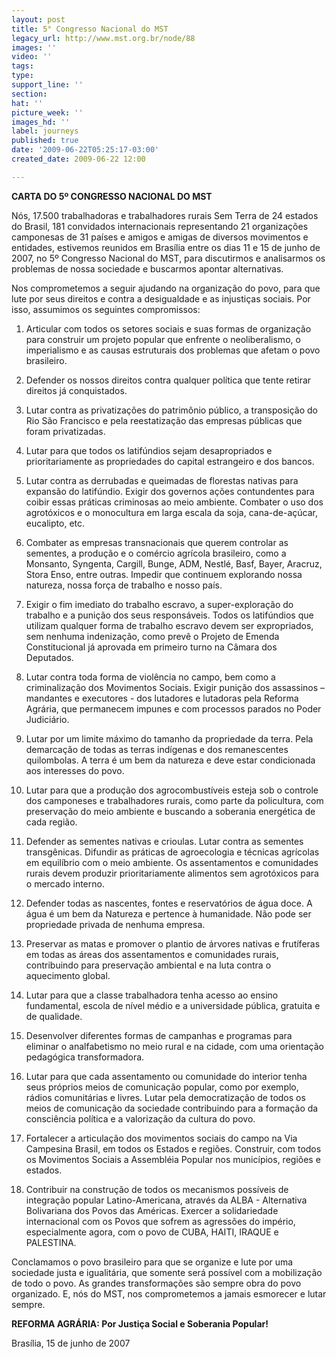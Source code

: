 ```yaml
---
layout: post
title: 5° Congresso Nacional do MST
legacy_url: http://www.mst.org.br/node/88
images: ''
video: ''
tags:
type:
support_line: ''
section:
hat: ''
picture_week: ''
images_hd: ''
label: journeys
published: true
date: '2009-06-22T05:25:17-03:00'
created_date: 2009-06-22 12:00

---
```

<b>CARTA DO 5º CONGRESSO NACIONAL DO MST</b>

Nós, 17.500 trabalhadoras e trabalhadores rurais Sem Terra de 24 estados do Brasil, 181 convidados internacionais representando 21 organizações camponesas de 31 países e amigos e amigas de diversos movimentos e entidades, estivemos reunidos em Brasília entre os dias 11 e 15 de junho de 2007, no 5º Congresso Nacional do MST, para discutirmos e analisarmos os problemas de nossa sociedade e buscarmos apontar alternativas.

Nos comprometemos a seguir ajudando na organização do povo, para que lute por seus direitos e contra a desigualdade e as injustiças sociais. Por isso, assumimos os seguintes compromissos:

1. Articular com todos os setores sociais e suas formas de organização para construir um projeto popular que enfrente o neoliberalismo, o imperialismo e as causas estruturais dos problemas que afetam o povo brasileiro.

2. Defender os nossos direitos contra qualquer política que tente retirar direitos já conquistados.

3. Lutar contra as privatizações do patrimônio público, a transposição do Rio São Francisco e pela reestatização das empresas públicas que foram privatizadas.

4. Lutar para que todos os latifúndios sejam desapropriados e prioritariamente as propriedades do capital estrangeiro e dos bancos.

5. Lutar contra as derrubadas e queimadas de florestas nativas para expansão do latifúndio. Exigir dos governos ações contundentes para coibir essas práticas criminosas ao meio ambiente. Combater o uso dos agrotóxicos e o monocultura em larga escala da soja, cana-de-açúcar, eucalipto, etc.

6. Combater as empresas transnacionais que querem controlar as sementes, a produção e o comércio agrícola brasileiro, como a Monsanto, Syngenta, Cargill, Bunge, ADM, Nestlé, Basf, Bayer, Aracruz, Stora Enso, entre outras. Impedir que continuem explorando nossa natureza, nossa força de trabalho e nosso país.

7. Exigir o fim imediato do trabalho escravo, a super-exploração do trabalho e a punição dos seus responsáveis. Todos os latifúndios que utilizam qualquer forma de trabalho escravo devem ser expropriados, sem nenhuma indenização, como prevê o Projeto de Emenda Constitucional já aprovada em primeiro turno na Câmara dos Deputados.

8. Lutar contra toda forma de violência no campo, bem como a criminalização dos Movimentos Sociais. Exigir punição dos assassinos – mandantes e executores - dos lutadores e lutadoras pela Reforma Agrária, que permanecem impunes e com processos parados no Poder Judiciário.

9. Lutar por um limite máximo do tamanho da propriedade da terra. Pela demarcação de todas as terras indígenas e dos remanescentes quilombolas. A terra é um bem da natureza e deve estar condicionada aos interesses do povo.

10. Lutar para que a produção dos agrocombustíveis esteja sob o controle dos camponeses e trabalhadores rurais, como parte da policultura, com preservação do meio ambiente e buscando a soberania energética de cada região.

11. Defender as sementes nativas e crioulas. Lutar contra as sementes transgênicas. Difundir as práticas de agroecologia e técnicas agrícolas em equilíbrio com o meio ambiente. Os assentamentos e comunidades rurais devem produzir prioritariamente alimentos sem agrotóxicos para o mercado interno.

12. Defender todas as nascentes, fontes e reservatórios de água doce. A água é um bem da Natureza e pertence à humanidade. Não pode ser propriedade privada de nenhuma empresa.

13. Preservar as matas e promover o plantio de árvores nativas e frutíferas em todas as áreas dos assentamentos e comunidades rurais, contribuindo para preservação ambiental e na luta contra o aquecimento global.

14. Lutar para que a classe trabalhadora tenha acesso ao ensino fundamental, escola de nível médio e a universidade pública, gratuita e de qualidade.

15. Desenvolver diferentes formas de campanhas e programas para eliminar o analfabetismo no meio rural e na cidade, com uma orientação pedagógica transformadora.

16. Lutar para que cada assentamento ou comunidade do interior tenha seus próprios meios de comunicação popular, como por exemplo, rádios comunitárias e livres. Lutar pela democratização de todos os meios de comunicação da sociedade contribuindo para a formação da consciência política e a valorização da cultura do povo.

17. Fortalecer a articulação dos movimentos sociais do campo na Via Campesina Brasil, em todos os Estados e regiões. Construir, com todos os Movimentos Sociais a Assembléia Popular nos municípios, regiões e estados.

18. Contribuir na construção de todos os mecanismos possíveis de integração popular Latino-Americana, através da ALBA - Alternativa Bolivariana dos Povos das Américas. Exercer a solidariedade internacional com os Povos que sofrem as agressões do império, especialmente agora, com o povo de CUBA, HAITI, IRAQUE e PALESTINA.

Conclamamos o povo brasileiro para que se organize e lute por uma sociedade justa e igualitária, que somente será possível com a mobilização de todo o povo. As grandes transformações são sempre obra do povo organizado. E, nós do MST, nos comprometemos a jamais esmorecer e lutar sempre.

<b>REFORMA AGRÁRIA: Por Justiça Social e Soberania Popular!</b>

Brasília, 15 de junho de 2007
